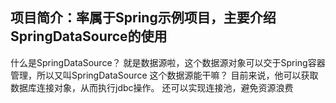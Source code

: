 ## 项目简介：率属于Spring示例项目，主要介绍SpringDataSource的使用
什么是SpringDataSource？
就是数据源啦，这个数据源对象可以交于Spring容器管理，所以又叫SpringDataSource
这个数据源能干嘛？
目前来说，他可以获取数据库连接对象，从而执行jdbc操作。
还可以实现连接池，避免资源浪费

